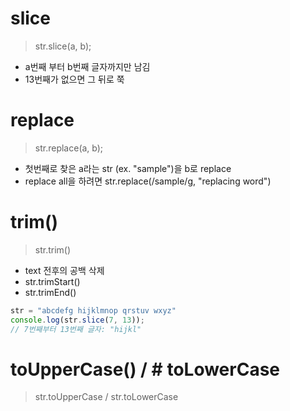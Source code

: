 # slice

> str.slice(a, b);

- a번째 부터 b번째 글자까지만 남김
- 13번째가 없으면 그 뒤로 쭉

# replace

> str.replace(a, b);

- 첫번째로 찾은 a라는 str (ex. "sample")을 b로 replace
- replace all을 하려면 str.replace(/sample/g, "replacing word")

# trim()

> str.trim()
- text 전후의 공백 삭제
- str.trimStart()
- str.trimEnd()

```JavaScript
str = "abcdefg hijklmnop qrstuv wxyz"
console.log(str.slice(7, 13)); 
// 7번째부터 13번째 글자: "hijkl"
```
# toUpperCase() / # toLowerCase

> str.toUpperCase / str.toLowerCase
